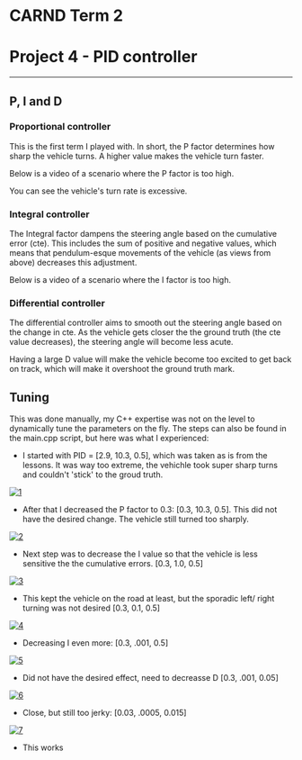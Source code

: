 # CARND Term 2 
# Project 4 - PID controller 


---

## P, I and D
### **P**roportional controller
This is the first term I played with. In short, the P factor determines how sharp the vehicle turns. A higher value makes the vehicle turn faster. 

Below is a video of a scenario where the P factor is too high.

You can see the vehicle's turn rate is excessive. 
### **I**ntegral controller
The Integral factor dampens the steering angle based on the cumulative error (cte). This includes the sum of positive and negative values, which means that pendulum-esque movements of the vehicle (as views from above) decreases this adjustment. 

Below is a video of a scenario where the I factor is too high.



### **D**ifferential controller
The differential controller aims to smooth out the steering angle based on the change in cte. As the vehicle gets closer the the ground truth (the cte value decreases), the steering angle will become less acute.

Having a large D value will make the vehicle become too excited to get back on track, which will make it overshoot the ground truth mark.

## Tuning
This was done manually, my C++ expertise was not on the level to dynamically tune the parameters on the fly. 
The steps can also be found in the main.cpp script, but here was what I experienced:

* I started with PID = [2.9, 10.3, 0.5], which was taken as is from the lessons. It was way too extreme, the vehichle took super sharp turns and couldn't 'stick' to the groud truth.


[![1](https://img.youtube.com/vi/y3ozUZpePZ0/0.jpg)](https://youtu.be/y3ozUZpePZ0?t=1s)


* After that I decreased the P factor to 0.3: [0.3, 10.3, 0.5]. This did not have the desired change. The vehicle still turned too sharply. 


[![2](https://img.youtube.com/vi/XtBnPXdcdjw/0.jpg)](https://youtu.be/XtBnPXdcdjw)
 
 
* Next step was to decrease the I value so that the vehicle is less sensitive the the cumulative errors.  [0.3, 1.0, 0.5]


[![3](https://img.youtube.com/vi/qyzyV2Bzhes/0.jpg)](https://youtu.be/qyzyV2Bzhes)


* This kept the vehicle on the road at least, but the sporadic left/ right turning was not desired [0.3, 0.1, 0.5]


[![4](https://img.youtube.com/vi/Eey-qAtxiig/0.jpg)](https://youtu.be/Eey-qAtxiig)


* Decreasing I even more: [0.3, .001, 0.5]


[![5](https://img.youtube.com/vi/6DoT7PcBN2w/0.jpg)](https://youtu.be/6DoT7PcBN2w)


* Did not have the desired effect, need to decreasse D [0.3, .001, 0.05]


[![6](https://img.youtube.com/vi/5RgGFUqoiOM/0.jpg)](https://youtu.be/5RgGFUqoiOM)


* Close, but still too jerky: [0.03, .0005, 0.015]


[![7](https://img.youtube.com/vi/xLUXHcAMo4o/0.jpg)](https://youtu.be/xLUXHcAMo4o)


* This works 

  
  
